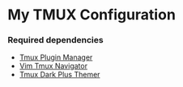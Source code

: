 # My TMUX Configuration

### Required dependencies
- <a href="https://github.com/tmux-plugins/tpm" target="_blank">Tmux Plugin Manager</a>
- <a href="https://github.com/tmux-plugins/tpm" target="_blank">Vim Tmux Navigator</a>
- <a href="https://github.com/tmux-plugins/tpm" target="_blank">Tmux Dark Plus Themer</a>
